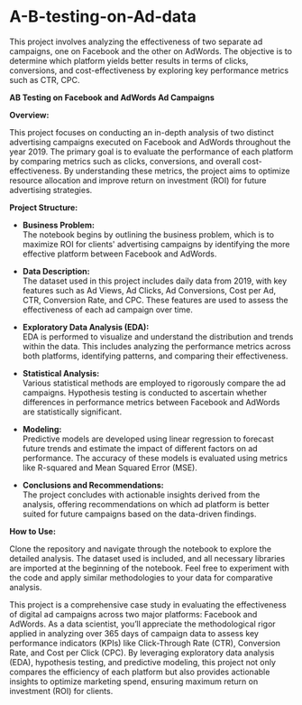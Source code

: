 # A-B-testing-on-Ad-data
This project involves analyzing the effectiveness of two separate ad campaigns, one on Facebook and the other on AdWords. The objective is to determine which platform yields better results in terms of clicks, conversions, and cost-effectiveness by exploring key performance metrics such as CTR, CPC.


**AB Testing on Facebook and AdWords Ad Campaigns**

**Overview:**

This project focuses on conducting an in-depth analysis of two distinct advertising campaigns executed on Facebook and AdWords throughout the year 2019. The primary goal is to evaluate the performance of each platform by comparing metrics such as clicks, conversions, and overall cost-effectiveness. By understanding these metrics, the project aims to optimize resource allocation and improve return on investment (ROI) for future advertising strategies.

**Project Structure:**

- **Business Problem:**  
  The notebook begins by outlining the business problem, which is to maximize ROI for clients' advertising campaigns by identifying the more effective platform between Facebook and AdWords.

- **Data Description:**  
  The dataset used in this project includes daily data from 2019, with key features such as Ad Views, Ad Clicks, Ad Conversions, Cost per Ad, CTR, Conversion Rate, and CPC. These features are used to assess the effectiveness of each ad campaign over time.

- **Exploratory Data Analysis (EDA):**  
  EDA is performed to visualize and understand the distribution and trends within the data. This includes analyzing the performance metrics across both platforms, identifying patterns, and comparing their effectiveness.

- **Statistical Analysis:**  
  Various statistical methods are employed to rigorously compare the ad campaigns. Hypothesis testing is conducted to ascertain whether differences in performance metrics between Facebook and AdWords are statistically significant.

- **Modeling:**  
  Predictive models are developed using linear regression to forecast future trends and estimate the impact of different factors on ad performance. The accuracy of these models is evaluated using metrics like R-squared and Mean Squared Error (MSE).

- **Conclusions and Recommendations:**  
  The project concludes with actionable insights derived from the analysis, offering recommendations on which ad platform is better suited for future campaigns based on the data-driven findings.

**How to Use:**

Clone the repository and navigate through the notebook to explore the detailed analysis. The dataset used is included, and all necessary libraries are imported at the beginning of the notebook. Feel free to experiment with the code and apply similar methodologies to your data for comparative analysis.



This project is a comprehensive case study in evaluating the effectiveness of digital ad campaigns across two major platforms: Facebook and AdWords. As a data scientist, you’ll appreciate the methodological rigor applied in analyzing over 365 days of campaign data to assess key performance indicators (KPIs) like Click-Through Rate (CTR), Conversion Rate, and Cost per Click (CPC). By leveraging exploratory data analysis (EDA), hypothesis testing, and predictive modeling, this project not only compares the efficiency of each platform but also provides actionable insights to optimize marketing spend, ensuring maximum return on investment (ROI) for clients.
